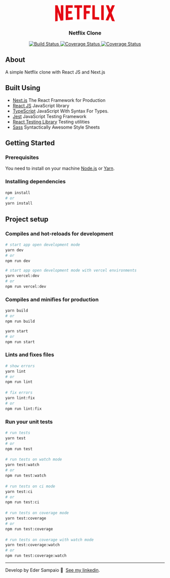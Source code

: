 <p align="center">
  <a href="https://netflix-app-clone.vercel.app/">
    <img width="190" src="./public/assets/img/netflix.png" alt="Netflix Clone" />
  </a>

  <h3 align="center">Netflix Clone</h3>
</p>

<p align="center">
  <a href="https://app.travis-ci.com/ederssouza/netflix-clone">
    <img src="https://app.travis-ci.com/ederssouza/netflix-clone.svg?branch=master" alt="Build Status" />
  </a>

  <a href="https://coveralls.io/github/ederssouza/netflix-clone">
    <img src="https://coveralls.io/repos/github/ederssouza/netflix-clone/badge.svg" alt="Coverage Status" />
  </a>

  <a href="https://github.com/ederssouza/netflix-clone/blob/master/LICENSE.md">
    <img src="https://img.shields.io/badge/license-MIT-blue.svg?style=flat" alt="Coverage Status" />
  </a>
</p>

## About

A simple Netflix clone with React JS and Next.js

## Built Using

- [Next.js](https://nextjs.org) The React Framework for Production
- [React JS](https://reactjs.org) JavaScript library
- [TypeScript](https://www.typescriptlang.org) JavaScript With Syntax For Types.
- [Jest](https://jestjs.io) JavaScript Testing Framework
- [React Testing Library](https://testing-library.com) Testing utilities
- [Sass](https://sass-lang.com) Syntactically Awesome Style Sheets

## Getting Started

### Prerequisites

You need to install on your machine [Node.js](https://nodejs.org) or [Yarn](https://yarnpkg.com).

### Installing dependencies

```bash
npm install
# or
yarn install
```

## Project setup

### Compiles and hot-reloads for development

```bash
# start app open development mode
yarn dev
# or
npm run dev
```

```bash
# start app open development mode with vercel environments
yarn vercel:dev
# or
npm run vercel:dev
```

### Compiles and minifies for production

```bash
yarn build
# or
npm run build
```

```bash
yarn start
# or
npm run start
```

### Lints and fixes files
```bash
# show errors
yarn lint
# or
npm run lint

# fix errors
yarn lint:fix
# or
npm run lint:fix
```

### Run your unit tests

```bash
# run tests
yarn test
# or
npm run test

# run tests on watch mode
yarn test:watch
# or
npm run test:watch

# run tests on ci mode
yarn test:ci
# or
npm run test:ci

# run tests on coverage mode
yarn test:coverage
# or
npm run test:coverage

# run tests on coverage with watch mode
yarn test:coverage:watch
# or
npm run test:coverage:watch
```

----
Develop by Eder Sampaio 👋 &nbsp;[See my linkedin](https://www.linkedin.com/in/ederssouza).